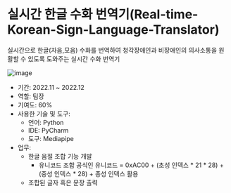 # 실시간 한글 수화 번역기(Real-time-Korean-Sign-Language-Translator)

실시간으로 한글(자음,모음) 수화를 번역하여 청각장애인과 비장애인의 의사소통을 원활할 수 있도록 도와주는 실시간 수화 번역기

![image](https://github.com/user-attachments/assets/4eb95147-2cc6-4203-810c-2431e53dc24e)

- 기간: 2022.11 ~ 2022.12
- 역할: 팀장
- 기여도: 60%
- 사용한 기술 및 도구:
    - 언어: Python
    - IDE: PyCharm
    - 도구: Mediapipe
- 업무:
    - 한글 음절 조합 기능 개발
        - 유니코드 조합 공식인 유니코드 = 0xAC00 + (초성 인덱스 * 21 * 28) + (중성 인덱스 * 28) + 종성 인덱스 활용
    - 조합된 글자 혹은 문장 출력
